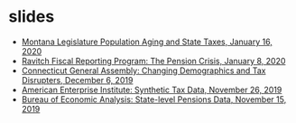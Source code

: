 # slides
- [Montana Legislature Population Aging and State Taxes, January 16, 2020](https://github.com/donboyd5/slides/blob/master/2020-01-16_Boyd_MT_MARA_PopulationAgingAndStateTaxes_Final.pdf)
- [Ravitch Fiscal Reporting Program: The Pension Crisis, January 8, 2020](https://github.com/donboyd5/slides/blob/master/Boyd%20CUNY%20Ravitch%20Fiscal%20Journalism%20Public%20Pensions%20Crisis%20Primer_2020-01-08(9).pdf)
- [Connecticut General Assembly: Changing Demographics and Tax Disrupters, December 6, 2019](https://github.com/donboyd5/slides/blob/master/2019-12-04_Boyd_CTGANonPartisanInsightsConference_DemographicsTaxDisrupters_Final.pdf)
- [American Enterprise Institute: Synthetic Tax Data, November 26, 2019](https://github.com/donboyd5/slides/blob/master/2019-11-26_Boyd%20AEI%20Synthetic%20Tax%20Data_v2.pdf)
- [Bureau of Economic Analysis: State-level Pensions Data, November 15, 2019](https://github.com/donboyd5/slides/blob/master/2019-11-15_Boyd%20BEA%20Pensions_v2.pdf)
